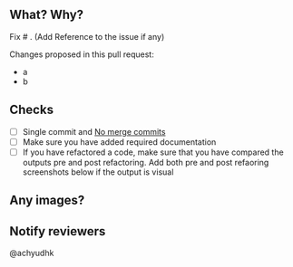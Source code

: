 ## What? Why?
Fix # . (Add Reference to the issue if any)

Changes proposed in this pull request:
- a
- b

## Checks
- [ ] Single commit and [No merge commits](http://nathanleclaire.com/blog/2014/09/14/dont-be-scared-of-git-rebase/)
- [ ] Make sure you have added required documentation
- [ ] If you have refactored a code, make sure that you have compared the outputs pre and post refactoring. Add both pre and post refaoring screenshots below if the output is visual

## Any images?

## Notify reviewers
@achyudhk

